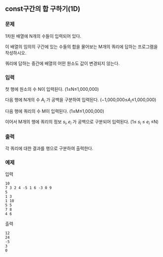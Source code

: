 ## const구간의 합 구하기(1D)

### 문제


1차원 배열에 N개의 수들이 입력되어 있다.

이 배열의 임의의 구간에 있는 수들의 합을 물어보는 M개의 쿼리에 답하는 프로그램을 작성하시오.

쿼리에 답하는 중간에 배열의 어떤 원소도 값이 변경되지 않는다.




### 입력
첫 행에 원소의 수 N이 입력된다. (1≤N≤1,000,000)

다음 행에 N개의 수 $A_i$ 가 공백을 구분하여 입력된다. (−1,000,000≤$A_i$≤1,000,000)

다음 행에 쿼리의 수 M이 입력된다. (1≤M≤1,000,000) 

이어서 M개의 행에 쿼리의 정보 $s_i, e_i$ 가 공백으로 구분되어 입력된다. (1≤ $s_i$ ≤ $e_i$ ≤N)




### 출력
각 쿼리에 대한 결과를 행으로 구분하여 출력한다.




### 예제
입력
```
10 
7 3 2 4 -5 1 6 -3 0 9 
5 
1 3 
1 10 
5 5 
7 8 
4 6
```

출력
```
12 
24 
-5 
3 
0
```
